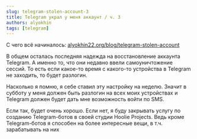 ```yaml
---
slug: telegram-stolen-account-3
title: Telegram украл у меня аккаунт / ч. 3
authors: alyokhin
tags: [telegram]
---
```


С чего всё начиналось: [alyokhin22.org/blog/telegram-stolen-account](/blog/telegram-stolen-account)

В общем осталась последняя надежда на восстановление аккаунта Telegram. А именно то, что они недавно ввели
самоуничтожение сессий. То есть если какое-то время с какого-то устройства в Telegram не заходить, то будет разлогин.

Насколько я помню, я себе ставил эту настройку на неделю. Значит в субботу у меня должен быть разлогин на всех моих
устройствах и Telegram должен будет дать мне возможность войти по SMS.

Если так, будет очень хорошо. Если нет, я буду закрывать услугу по созданию Telegram-ботов в своей студии Hoolie
Projects. Ведь кроме Telegram-ботов я способен на более интересные вещи, в т.ч. зарабатывать на них
